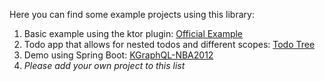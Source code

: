 Here you can find some example projects using this library:

1. Basic example using the ktor plugin: [Official Example](https://github.com/aPureBase/KGraphQL/tree/main/kgraphql-example)
1. Todo app that allows for nested todos and different scopes: [Todo Tree](https://github.com/MattLangsenkamp/TodoTree)
1. Demo using Spring Boot: [KGraphQL-NBA2012](https://github.com/pgutkowski/KGraphQL-NBA2012)
1. *Please add your own project to this list*
